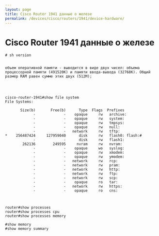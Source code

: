 ```yaml
---
layout: page
title: Cisco Router 1941 данные о железе
permalink: /devices/cisco/routers/1941/device-hardware/
---
```



# Cisco Router 1941 данные о железе

    # sh version


    объем оперативной памяти - выводится в виде двух чисел: объема процессорной памяти (491520K) и памяти ввода-вывода (32768K). Общий размер RAM равен сумме этих двух (512M);




    cisco-router-1941#show file system
    File Systems:

           Size(b)       Free(b)      Type  Flags  Prefixes
                 -             -    opaque     rw   archive:
                 -             -    opaque     rw   system:
                 -             -    opaque     rw   tmpsys:
                 -             -    opaque     rw   null:
                 -             -   network     rw   tftp:
    *    256487424     127959040      disk     rw   flash0: flash:#
                 -             -      disk     rw   flash1:
            262136        249595     nvram     rw   nvram:
                 -             -    opaque     wo   syslog:
                 -             -    opaque     rw   xmodem:
                 -             -    opaque     rw   ymodem:
                 -             -   network     rw   rcp:
                 -             -   network     rw   pram:
                 -             -   network     rw   http:
                 -             -   network     rw   ftp:
                 -             -   network     rw   scp:
                 -             -    opaque     ro   tar:
                 -             -   network     rw   https:
                 -             -    opaque     ro   cns:



    router#show processes
    router#show processes cpu
    router#show processes memory

    #show memory
    #show memory summary
